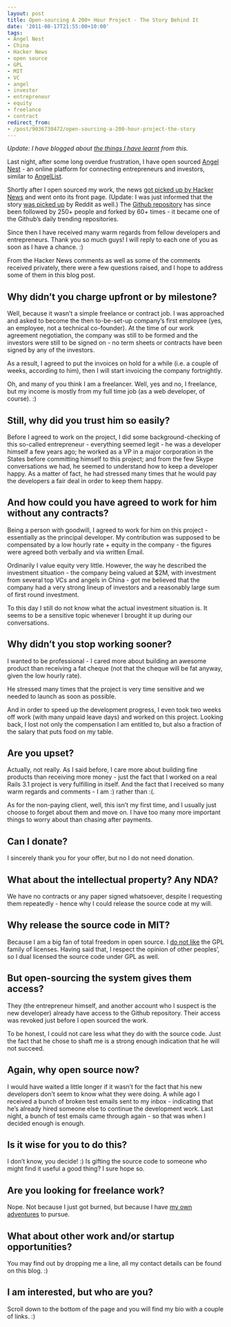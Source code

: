 ```yaml
---
layout: post
title: Open-sourcing A 200+ Hour Project - The Story Behind It
date: '2011-08-17T21:55:00+10:00'
tags:
- Angel Nest
- China
- Hacker News
- open source
- GPL
- MIT
- VC
- angel
- investor
- entrepreneur
- equity
- freelance
- contract
redirect_from:
- /post/9036730472/open-sourcing-a-200-hour-project-the-story
---
```

_Update: I have blogged about [the things I have learnt](http://fredwu.me/post/9703934823/startup-vc-and-the-things-i-learnt-from-open-sourcing) from this._

Last night, after some long overdue frustration, I have open sourced [Angel Nest](https://github.com/fredwu/angel_nest) - an online platform for connecting entrepreneurs and investors, similar to [AngelList](http://angel.co/).

Shortly after I open sourced my work, the news [got picked up by Hacker News](http://news.ycombinator.com/item?id=2891907) and went onto its front page. (Update: I was just informed that the story [was picked up](http://www.reddit.com/r/programming/comments/jkr8r/developer_opensources_200_hr_project_after_client/) by Reddit as well.) The [Github repository](https://github.com/fredwu/angel_nest) has since been followed by 250+ people and forked by 60+ times - it became one of the Github’s daily trending repositories.

Since then I have received many warm regards from fellow developers and entrepreneurs. Thank you so much guys! I will reply to each one of you as soon as I have a chance. :)

From the Hacker News comments as well as some of the comments received privately, there were a few questions raised, and I hope to address some of them in this blog post.

## Why didn’t you charge upfront or by milestone?

Well, because it wasn’t a simple freelance or contract job. I was approached and asked to become the then to-be-set-up company’s first employee (yes, an employee, not a technical co-founder). At the time of our work agreement negotiation, the company was still to be formed and the investors were still to be signed on - no term sheets or contracts have been signed by any of the investors.

As a result, I agreed to put the invoices on hold for a while (i.e. a couple of weeks, according to him), then I will start invoicing the company fortnightly.

Oh, and many of you think I am a freelancer. Well, yes and no, I freelance, but my income is mostly from my full time job (as a web developer, of course). :)

## Still, why did you trust him so easily?

Before I agreed to work on the project, I did some background-checking of this so-called entrepreneur - everything seemed legit - he was a developer himself a few years ago; he worked as a VP in a major corporation in the States before committing himself to this project; and from the few Skype conversations we had, he seemed to understand how to keep a developer happy. As a matter of fact, he had stressed many times that he would pay the developers a fair deal in order to keep them happy.

## And how could you have agreed to work for him without any contracts?

Being a person with goodwill, I agreed to work for him on this project - essentially as the principal developer. My contribution was supposed to be compensated by a low hourly rate + equity in the company - the figures were agreed both verbally and via written Email.

Ordinarily I value equity very little. However, the way he described the investment situation - the company being valued at $2M, with investment from several top VCs and angels in China - got me believed that the company had a very strong lineup of investors and a reasonably large sum of first round investment.

To this day I still do not know what the actual investment situation is. It seems to be a sensitive topic whenever I brought it up during our conversations.

## Why didn’t you stop working sooner?

I wanted to be professional - I cared more about building an awesome product than receiving a fat cheque (not that the cheque will be fat anyway, given the low hourly rate).

He stressed many times that the project is very time sensitive and we needed to launch as soon as possible.

And in order to speed up the development progress, I even took two weeks off work (with many unpaid leave days) and worked on this project. Looking back, I lost not only the compensation I am entitled to, but also a fraction of the salary that puts food on my table.

## Are you upset?

Actually, not really. As I said before, I care more about building fine products than receiving more money - just the fact that I worked on a real Rails 3.1 project is very fulfilling in itself. And the fact that I received so many warm regards and comments - I am :) rather than :(.

As for the non-paying client, well, this isn’t my first time, and I usually just choose to forget about them and move on. I have too many more important things to worry about than chasing after payments.

## Can I donate?

I sincerely thank you for your offer, but no I do not need donation.

## What about the intellectual property? Any NDA?

We have no contracts or any paper signed whatsoever, despite I requesting them repeatedly - hence why I could release the source code at my will.

## Why release the source code in MIT?

Because I am a big fan of total freedom in open source. I [do not like](http://fuckgpl.com/) the GPL family of licenses. Having said that, I respect the opinion of other peoples’, so I dual licensed the source code under GPL as well.

## But open-sourcing the system gives them access?

They (the entrepreneur himself, and another account who I suspect is the new developer) already have access to the Github repository. Their access was revoked just before I open sourced the work.

To be honest, I could not care less what they do with the source code. Just the fact that he chose to shaft me is a strong enough indication that he will not succeed.

## Again, why open source now?

I would have waited a little longer if it wasn’t for the fact that his new developers don’t seem to know what they were doing. A while ago I received a bunch of broken test emails sent to my inbox - indicating that he’s already hired someone else to continue the development work. Last night, a bunch of test emails came through again - so that was when I decided enough is enough.

## Is it wise for you to do this?

I don’t know, you decide! :) Is gifting the source code to someone who might find it useful a good thing? I sure hope so.

## Are you looking for freelance work?

Nope. Not because I just got burned, but because I have [my own adventures](http://wuit.com/) to pursue.

## What about other work and/or startup opportunities?

You may find out by dropping me a line, all my contact details can be found on this blog. :)

## I am interested, but who are you?

Scroll down to the bottom of the page and you will find my bio with a couple of links. :)

